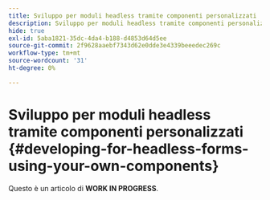 ```yaml
---
title: Sviluppo per moduli headless tramite componenti personalizzati
description: Sviluppo per moduli headless tramite componenti personalizzati
hide: true
exl-id: 5aba1821-35dc-4da4-b188-d4853d64d5ee
source-git-commit: 2f9628aaebf7343d62e0dde3e4339beeedec269c
workflow-type: tm+mt
source-wordcount: '31'
ht-degree: 0%

---
```


# Sviluppo per moduli headless tramite componenti personalizzati {#developing-for-headless-forms-using-your-own-components}

<span class="preview"> Questo è un articolo di **WORK IN PROGRESS**.</span>
